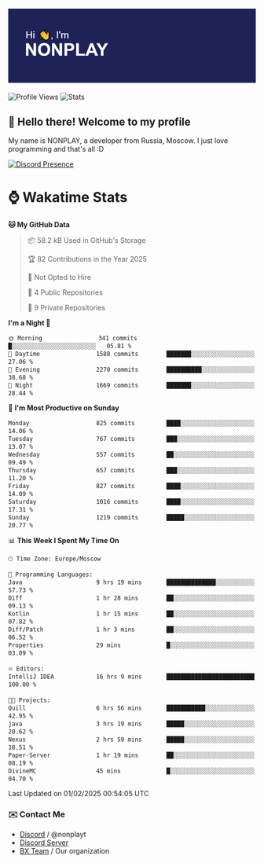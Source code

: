 ![Discord Presence](./header.png)
<br></br>
![Profile Views](https://komarev.com/ghpvc/?username=NONPLAYT&color=blue&style=for-the-badge)
![Stats](https://img.shields.io/badge/0%25-OPTIMIZED-orange?style=for-the-badge)


## :wave: Hello there! Welcome to my profile

My name is NONPLAY, a developer from Russia, Moscow. I just love programming and that's all :D

[![Discord Presence](https://lanyard.cnrad.dev/api/597087584090587177?showDisplayName=true)](https://discord.com/users/597087584090587177) 

# ⌚ Wakatime Stats

<!--START_SECTION:waka-->
**🐱 My GitHub Data** 

> 📦 58.2 kB Used in GitHub's Storage 
 > 
> 🏆 82 Contributions in the Year 2025
 > 
> 🚫 Not Opted to Hire
 > 
> 📜 4 Public Repositories 
 > 
> 🔑 9 Private Repositories 
 > 
**I'm a Night 🦉** 

```text
🌞 Morning                341 commits         █░░░░░░░░░░░░░░░░░░░░░░░░   05.81 % 
🌆 Daytime                1588 commits        ███████░░░░░░░░░░░░░░░░░░   27.06 % 
🌃 Evening                2270 commits        ██████████░░░░░░░░░░░░░░░   38.68 % 
🌙 Night                  1669 commits        ███████░░░░░░░░░░░░░░░░░░   28.44 % 
```
📅 **I'm Most Productive on Sunday** 

```text
Monday                   825 commits         ████░░░░░░░░░░░░░░░░░░░░░   14.06 % 
Tuesday                  767 commits         ███░░░░░░░░░░░░░░░░░░░░░░   13.07 % 
Wednesday                557 commits         ██░░░░░░░░░░░░░░░░░░░░░░░   09.49 % 
Thursday                 657 commits         ███░░░░░░░░░░░░░░░░░░░░░░   11.20 % 
Friday                   827 commits         ████░░░░░░░░░░░░░░░░░░░░░   14.09 % 
Saturday                 1016 commits        ████░░░░░░░░░░░░░░░░░░░░░   17.31 % 
Sunday                   1219 commits        █████░░░░░░░░░░░░░░░░░░░░   20.77 % 
```


📊 **This Week I Spent My Time On** 

```text
🕑︎ Time Zone: Europe/Moscow

💬 Programming Languages: 
Java                     9 hrs 19 mins       ██████████████░░░░░░░░░░░   57.73 % 
Diff                     1 hr 28 mins        ██░░░░░░░░░░░░░░░░░░░░░░░   09.13 % 
Kotlin                   1 hr 15 mins        ██░░░░░░░░░░░░░░░░░░░░░░░   07.82 % 
Diff/Patch               1 hr 3 mins         ██░░░░░░░░░░░░░░░░░░░░░░░   06.52 % 
Properties               29 mins             █░░░░░░░░░░░░░░░░░░░░░░░░   03.09 % 

🔥 Editors: 
IntelliJ IDEA            16 hrs 9 mins       █████████████████████████   100.00 % 

🐱‍💻 Projects: 
Quill                    6 hrs 56 mins       ███████████░░░░░░░░░░░░░░   42.95 % 
java                     3 hrs 19 mins       █████░░░░░░░░░░░░░░░░░░░░   20.62 % 
Nexus                    2 hrs 59 mins       █████░░░░░░░░░░░░░░░░░░░░   18.51 % 
Paper-Server             1 hr 19 mins        ██░░░░░░░░░░░░░░░░░░░░░░░   08.19 % 
DivineMC                 45 mins             █░░░░░░░░░░░░░░░░░░░░░░░░   04.70 % 
```


 Last Updated on 01/02/2025 00:54:05 UTC
<!--END_SECTION:waka-->

### ✉️ Contact Me

- [Discord](https://discord.com/users/597087584090587177) / @nonplayt
- [Discord Server](https://discord.gg/p7cxhw7E2M)
- [BX Team](https://github.com/BX-Team) / Our organization
